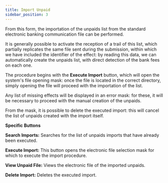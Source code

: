 ```yaml
---
title: Import Unpaid
sidebar_position: 3
---
```


From this form, the importation of the unpaids list from the standard electronic banking communication file can be performed.

It is generally possible to activate the reception of a trail of this list, which partially replicates the same file sent during the submission, within which we have included the identifier of the effect: by reading this data, we can automatically create the unpaids list, with direct detection of the bank fees on each one.

The procedure begins with the **Execute Import** button, which will open the system's file opening mask: once the file is located in the correct directory, simply opening the file will proceed with the importation of the list.

Any list of missing effects will be displayed in an error mask: for these, it will be necessary to proceed with the manual creation of the unpaids.

From the mask, it is possible to delete the executed import: this will cancel the list of unpaids created with the import itself.



**Specific Buttons**

**Search Imports:** Searches for the list of unpaids imports that have already been executed.

**Execute Import:** This button opens the electronic file selection mask for which to execute the import procedure.

**View Unpaid File:** Views the electronic file of the imported unpaids.

**Delete Import:** Deletes the executed import.